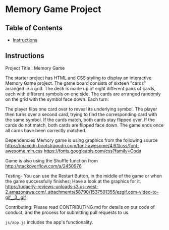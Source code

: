 # Memory Game Project

## Table of Contents

* [Instructions](#instructions)

## Instructions
Project Title : Memory Game

The starter project has  HTML and CSS styling to display an interactive Memory Game project.
The game board consists of sixteen "cards" arranged in a grid. The deck is made up of eight different pairs of cards, each with different symbols on one side.
The cards are arranged randomly on the grid with the symbol face down.
Each turn:

The player flips one card over to reveal its underlying symbol.
The player then turns over a second card, trying to find the corresponding card with the same symbol.
If the cards match, both cards stay flipped over.
If the cards do not match, both cards are flipped face down.
The game ends once all cards have been correctly matched.

Dependencies
Memory game is using graphics from the following source
https://maxcdn.bootstrapcdn.com/font-awesome/4.6.1/css/font-awesome.min.css
https://fonts.googleapis.com/css?family=Coda

Game is also using the Shuffle function from http://stackoverflow.com/a/2450976

Testing-
You can use the Restart Button,  in the middle of the game or when the game successfully finishes; Have a look at the graphics for it.
https://udacity-reviews-uploads.s3.us-west-2.amazonaws.com/_attachments/58790/1537501355/ezgif.com-video-to-gif__3_.gif


Contributing:
Please read CONTRIBUTING.md for details on our code of conduct, and the process for submitting pull requests to us.


`js/app.js` includes the app's functionality.
